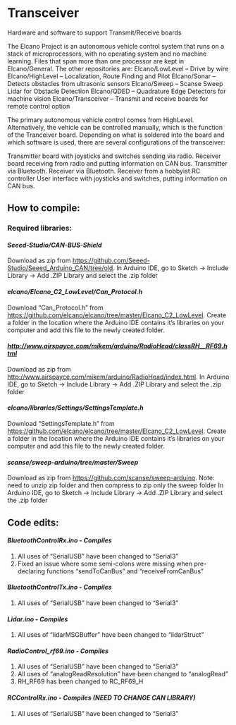 # Transceiver
Hardware and software to support Transmit/Receive boards

The Elcano Project is an autonomous vehicle control system that runs on a stack of microprocessors, with no operating system and 
no machine learning.
Files that span more than one processor are kept in Elcano/General. The other repositories are:
Elcano/LowLevel – Drive by wire
Elcano/HighLevel – Localization, Route Finding and Pilot
Elcano/Sonar – Detects obstacles from ultrasonic sensors
Elcano/Sweep – Scanse Sweep Lidar for Obstacle Detection
Elcano/QDED – Quadrature Edge Detectors for machine vision
Elcano/Transceiver – Transmit and receive boards for remote control option

The primary autonomous vehicle control comes from HighLevel. Alternatively, the vehicle can be controlled manually, which is the function 
of the Tranceiver board. Depending on what is soldered into the board and which software is used, there are several configurations of the 
transceiver:
 
Transmitter board with joysticks and switches sending via radio.
Receiver board receiving from radio and putting information on CAN bus.
Transmitter via Bluetooth.
Receiver via Bluetooth.
Receiver from a hobbyist RC controller
User interface with joysticks and switches, putting information on CAN bus.

## How to compile:
### Required libraries:

#### *Seeed-Studio/CAN-BUS-Shield*
Download as zip from https://github.com/Seeed-Studio/Seeed_Arduino_CAN/tree/old. 
In Arduino IDE, go to Sketch -> Include Library -> Add .ZIP Library and select the .zip folder

#### *elcano/Elcano_C2_LowLevel/Can_Protocol.h*
Download “Can_Protocol.h” from https://github.com/elcano/elcano/tree/master/Elcano_C2_LowLevel. 
Create a folder in the location where the Arduino IDE contains it’s libraries on your computer and add this file to the newly created folder.

#### *http://www.airspayce.com/mikem/arduino/RadioHead/classRH__RF69.html*
Download as zip from http://www.airspayce.com/mikem/arduino/RadioHead/index.html. 
In Arduino IDE, go to Sketch -> Include Library -> Add .ZIP Library and select the .zip folder

#### *elcano/libraries/Settings/SettingsTemplate.h*
Download “SettingsTemplate.h” from https://github.com/elcano/elcano/tree/master/Elcano_C2_LowLevel. 
Create a folder in the location where the Arduino IDE contains it’s libraries on your computer and add this file to the newly created folder.

#### *scanse/sweep-arduino/tree/master/Sweep*
Download as zip from https://github.com/scanse/sweep-arduino. 
Note: need to unzip zip folder and then compress to zip only the sweep folder
In Arduino IDE, go to Sketch -> Include Library -> Add .ZIP Library and select the .zip folder

## Code edits:

#### *BluetoothControlRx.ino - Compiles*
1. All uses of “SerialUSB” have been changed to “Serial3”
2. Fixed an issue where some semi-colons were missing when pre-declaring functions “sendToCanBus” and “receiveFromCanBus”

#### *BluetoothControlTx.ino - Compiles*
1. All uses of “SerialUSB” have been changed to “Serial3”

#### *Lidar.ino - Compiles*
1. All uses of “lidarMSGBuffer” have been changed to “lidarStruct”

#### *RadioControl_rf69.ino - Compiles*
1. All uses of “SerialUSB” have been changed to “Serial3”
2. All uses of “analogReadResolution” have been changed to “analogRead”
3. RH_RF69 has been changed to RC_RF69_H

#### *RCControlRx.ino - Compiles __(NEED TO CHANGE CAN LIBRARY)__*
1. All uses of “SerialUSB” have been changed to “Serial3”
